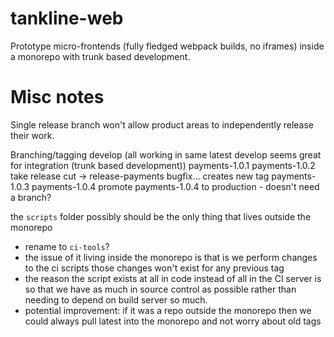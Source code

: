# tankline-web

Prototype micro-frontends (fully fledged webpack builds, no iframes) inside a monorepo with trunk based development.

# Misc notes
Single release branch won't allow product areas to independently release their work.

Branching/tagging
develop (all working in same latest develop seems great for integration (trunk based development))
payments-1.0.1
payments-1.0.2
take release cut -> release-payments
bugfix... creates new tag payments-1.0.3
payments-1.0.4
promote payments-1.0.4 to production - doesn't need a branch?

the `scripts` folder possibly should be the only thing that lives outside the monorepo
- rename to `ci-tools`?
- the issue of it living inside the monorepo is that is we perform changes to the ci scripts those changes won't exist for any previous tag
- the reason the script exists at all in code instead of all in the CI server is so that we have as much in source control as possible rather than needing to depend on build server so much.
- potential improvement: if it was a repo outside the monorepo then we could always pull latest into the monorepo and not worry about old tags 
